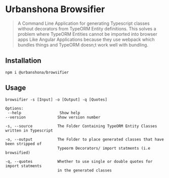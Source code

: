 # Urbanshona Browsifier

> A Command Line Application for generating Typescript classes without decorators from TypeORM Entity definitions. 
> This solves a problem where TypeORM Entities cannot be imported into browser apps Like Angular Applications because they use webpack which bundles things and TypeORM doesn;t work well with bundling.  

## Installation

```shell
npm i @urbanshona/browsifier
```

## Usage

```shell
browsifier -s [Input] -o [Output] -q [Quotes]

Options:
 --help                 Show help
--version              Show version number

-s, --source           The Folder Containing TypeORM Entity Classes written in Typescript

-o, --output           The Folder to place generated classes that have been stripped of 
                       Typeorm Decorators/ import statments (i.e browsified)

-q, --quotes           Whether to use single or double quotes for import statments 
                       in the generated classes

```
